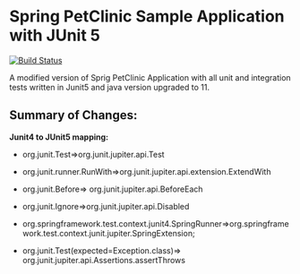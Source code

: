 # Spring PetClinic Sample Application with JUnit 5 
[![Build Status](https://travis-ci.org/obeimnet/springhub.svg?branch=master)](https://travis-ci.org/obeimnet/springhub)

A modified version of Sprig PetClinic Application with all unit and integration tests written in Junit5 and java version upgraded to 11.

## Summary of Changes: ##

**Junit4 to JUnit5 mapping:**

- org.junit.Test=>org.junit.jupiter.api.Test

- org.junit.runner.RunWith=>org.junit.jupiter.api.extension.ExtendWith

- org.junit.Before=> org.junit.jupiter.api.BeforeEach

- org.junit.Ignore=>org.junit.jupiter.api.Disabled

- org.springframework.test.context.junit4.SpringRunner=>org.springframework.test.context.junit.jupiter.SpringExtension;

- org.junit.Test(expected=Exception.class)=> org.junit.jupiter.api.Assertions.assertThrows


 